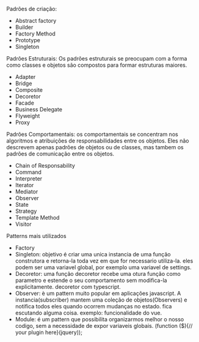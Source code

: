 Padrões de criação:

- Abstract factory
- Builder
- Factory Method
- Prototype
- Singleton

Padrões Estruturais: Os padrões estruturais se preocupam com a forma como classes e objetos são compostos para formar estruturas maiores.

- Adapter
- Bridge
- Composite
- Decoretor
- Facade
- Business Delegate
- Flyweight
- Proxy

Padrões Comportamentais: os comportamentais se concentram nos algoritmos e atribuições de responsabilidades entre os objetos. Eles não descrevem apenas padrões de objetos ou de classes, mas tambem os padrões de comunicação entre os objetos.

- Chain of Responsability
- Command
- Interpreter
- Iterator
- Mediator
- Observer
- State
- Strategy
- Template Method
- Visitor

Patterns mais utilizados

- Factory
- Singleton: objetivo é criar uma unica instancia de uma função construtora e retorna-la toda vez em que for necessario utiliza-la. eles podem ser uma variavel global, por exemplo uma variavel de settings. 
- Decoretor: uma função decoretor recebe uma otura função como parametro e estende o seu comportamento sem modifica-la explicitamente. decoretor com typescript.
- Observer: è um pattern muito popular em aplicações javascript. A instancia(subscriber) mantem uma coleção de objetos(Observers) e notifica todos eles quando ocorrem mudanças no estado. fica escutando alguma coisa. exemplo: funcionalidade do vue.
- Module: é um pattern que possibilita organizarmos melhor o nosso codigo, sem a necessidade de expor variaveis globais. (function ($){// your plugin here}(jquery));

